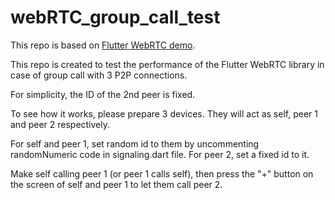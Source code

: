 # webRTC_group_call_test

This repo is based on [Flutter WebRTC demo](https://github.com/flutter-webrtc/flutter-webrtc-demo).

This repo is created to test the performance of the Flutter WebRTC library in case of group call with 3 P2P connections.

For simplicity, the ID of the 2nd peer is fixed.

To see how it works, please prepare 3 devices. They will act as self, peer 1 and peer 2 respectively.

For self and peer 1, set random id to them by uncommenting randomNumeric code in signaling.dart file. For peer 2, set a fixed id to it.

Make self calling peer 1 (or peer 1 calls self), then press the "+" button on the screen of self and peer 1 to let them call peer 2.
